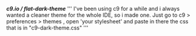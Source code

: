 ***c9.io / flat-dark-theme***
'''
I've been using c9 for a while and i always wanted a cleaner theme for the whole IDE, so i made one.
Just go to c9 > preferences > themes , open 'your stylesheet' and paste in there the css that is in "c9-dark-theme.css"
'''
